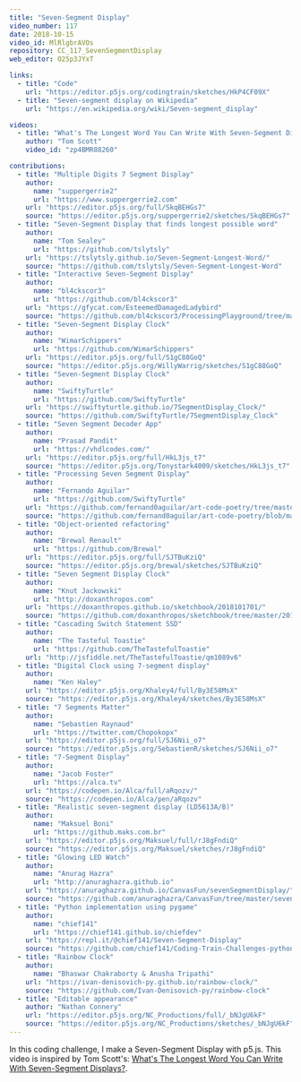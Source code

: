 ```yaml
---
title: "Seven-Segment Display"
video_number: 117
date: 2018-10-15
video_id: MlRlgbrAVOs
repository: CC_117_SevenSegmentDisplay
web_editor: O25p3JYxT

links:
  - title: "Code"
    url: "https://editor.p5js.org/codingtrain/sketches/HkP4CF09X"
  - title: "Seven-segment display on Wikipedia"
    url: "https://en.wikipedia.org/wiki/Seven-segment_display"

videos:
  - title: "What's The Longest Word You Can Write With Seven-Segment Displays?"
    author: "Tom Scott"
    video_id: "zp4BMR88260"

contributions:
  - title: "Multiple Digits 7 Segment Display"
    author:
      name: "suppergerrie2"
      url: "https://www.suppergerrie2.com"
    url: "https://editor.p5js.org/full/SkqBEHGs7"
    source: "https://editor.p5js.org/suppergerrie2/sketches/SkqBEHGs7"
  - title: "Seven-Segment Display that finds longest possible word"
    author:
      name: "Tom Sealey"
      url: "https://github.com/tslytsly"
    url: "https://tslytsly.github.io/Seven-Segment-Longest-Word/"
    source: "https://github.com/tslytsly/Seven-Segment-Longest-Word"
  - title: "Interactive Seven-Segment Display"
    author:
      name: "bl4ckscor3"
      url: "https://github.com/bl4ckscor3"
    url: "https://gfycat.com/EsteemedDamagedLadybird"
    source: "https://github.com/bl4ckscor3/ProcessingPlayground/tree/master/SevenSegmentDisplay"
  - title: "Seven-Segment Display Clock"
    author:
      name: "WimarSchippers"
      url: "https://github.com/WimarSchippers"
    url: "https://editor.p5js.org/full/S1gC88GoQ"
    source: "https://editor.p5js.org/WillyWarrig/sketches/S1gC88GoQ"
  - title: "Seven-Segment Display Clock"
    author:
      name: "SwiftyTurtle"
      url: "https://github.com/SwiftyTurtle"
    url: "https://swiftyturtle.github.io/7SegmentDisplay_Clock/"
    source: "https://github.com/SwiftyTurtle/7SegmentDisplay_Clock"
  - title: "Seven Segment Decoder App"
    author:
      name: "Prasad Pandit"
      url: "https://vhdlcodes.com/"
    url: "https://editor.p5js.org/full/HkL3js_t7"
    source: "https://editor.p5js.org/Tonystark4009/sketches/HkL3js_t7"
  - title: "Processing Seven Segment Display"
    author:
      name: "Fernando Aguilar"
      url: "https://github.com/SwiftyTurtle"
    url: "https://github.com/fernand0aguilar/art-code-poetry/tree/master/Processing/sketch_7_segment_display"
    source: "https://github.com/fernand0aguilar/art-code-poetry/blob/master/Processing/sketch_7_segment_display/sketch_7_segment_display.pde"
  - title: "Object-oriented refactoring"
    author:
      name: "Brewal Renault"
      url: "https://github.com/Brewal"
    url: "https://editor.p5js.org/full/SJTBuKziQ"
    source: "https://editor.p5js.org/brewal/sketches/SJTBuKziQ"
  - title: "Seven Segment Display Clock"
    author:
      name: "Knut Jackowski"
      url: "http://doxanthropos.com"
    url: "https://doxanthropos.github.io/sketchbook/2018101701/"
    source: "https://github.com/doxanthropos/sketchbook/tree/master/2018101701"
  - title: "Cascading Switch Statement SSD"
    author:
      name: "The Tasteful Toastie"
      url: "https://github.com/TheTastefulToastie"
    url: "http://jsfiddle.net/TheTastefulToastie/qm1089v6"
  - title: "Digital Clock using 7-segment display"
    author:
      name: "Ken Haley"
    url: "https://editor.p5js.org/Khaley4/full/By3E58MsX"
    source: "https://editor.p5js.org/Khaley4/sketches/By3E58MsX"
  - title: "7 Segments Matter"
    author:
      name: "Sebastien Raynaud"
      url: "https://twitter.com/Chopokopx"
    url: "https://editor.p5js.org/full/SJ6Nii_o7"
    source: "https://editor.p5js.org/SebastienR/sketches/SJ6Nii_o7"
  - title: "7-Segment Display"
    author:
      name: "Jacob Foster"
      url: "https://alca.tv"
    url: "https://codepen.io/Alca/full/aRqozv/"
    source: "https://codepen.io/Alca/pen/aRqozv"
  - title: "Realistic seven-segment display (LD5613A/B)"
    author:
      name: "Maksuel Boni"
      url: "https://github.maks.com.br"
    url: "https://editor.p5js.org/Maksuel/full/rJ8gFndiQ"
    source: "https://editor.p5js.org/Maksuel/sketches/rJ8gFndiQ"
  - title: "Glowing LED Watch"
    author:
      name: "Anurag Hazra"
      url: "http://anuraghazra.github.io"
    url: "https://anuraghazra.github.io/CanvasFun/sevenSegmentDisplay/"
    source: "https://github.com/anuraghazra/CanvasFun/tree/master/sevenSegmentDisplay"
  - title: "Python implementation using pygame"
    author:
      name: "chief141"
      url: "https://chief141.github.io/chiefdev"
    url: "https://repl.it/@chief141/Seven-Segment-Display"
    source: "https://github.com/chief141/Coding-Train-Challenges-python/tree/master/seven-segment-display"
  - title: "Rainbow Clock"
    author:
      name: "Bhaswar Chakraborty & Anusha Tripathi"
    url: "https://ivan-denisovich-py.github.io/rainbow-clock/"
    source: "https://github.com/Ivan-Denisovich-py/rainbow-clock"
  - title: "Editable appearance"
    author: "Nathan Connery"
    url: "https://editor.p5js.org/NC_Productions/full/_bNJgU6kF"
    source: "https://editor.p5js.org/NC_Productions/sketches/_bNJgU6kF"
---
```


In this coding challenge, I make a Seven-Segment Display with p5.js. This video is inspired by Tom Scott's: [What's The Longest Word You Can Write With Seven-Segment Displays?](https://youtu.be/zp4BMR88260).
